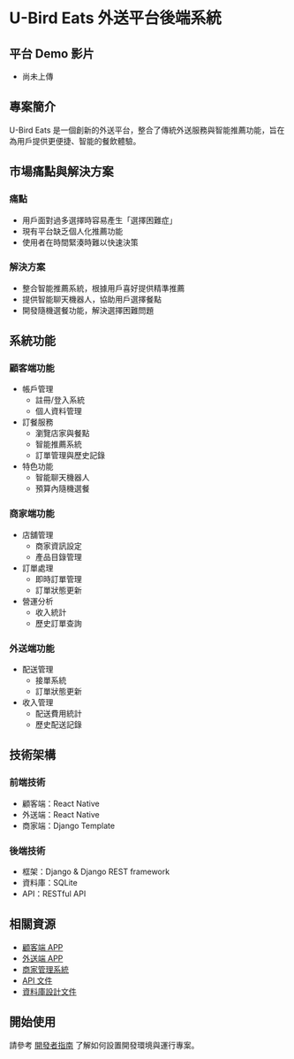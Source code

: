 # U-Bird Eats 外送平台後端系統

## 平台 Demo 影片
* 尚未上傳

## 專案簡介
U-Bird Eats 是一個創新的外送平台，整合了傳統外送服務與智能推薦功能，旨在為用戶提供更便捷、智能的餐飲體驗。

## 市場痛點與解決方案
### 痛點
- 用戶面對過多選擇時容易產生「選擇困難症」
- 現有平台缺乏個人化推薦功能
- 使用者在時間緊湊時難以快速決策

### 解決方案
- 整合智能推薦系統，根據用戶喜好提供精準推薦
- 提供智能聊天機器人，協助用戶選擇餐點
- 開發隨機選餐功能，解決選擇困難問題

## 系統功能

### 顧客端功能
- 帳戶管理
  - 註冊/登入系統
  - 個人資料管理
- 訂餐服務
  - 瀏覽店家與餐點
  - 智能推薦系統
  - 訂單管理與歷史記錄
- 特色功能
  - 智能聊天機器人
  - 預算內隨機選餐

### 商家端功能
- 店舖管理
  - 商家資訊設定
  - 產品目錄管理
- 訂單處理
  - 即時訂單管理
  - 訂單狀態更新
- 營運分析
  - 收入統計
  - 歷史訂單查詢

### 外送端功能
- 配送管理
  - 接單系統
  - 訂單狀態更新
- 收入管理
  - 配送費用統計
  - 歷史配送記錄

## 技術架構

### 前端技術
- 顧客端：React Native
- 外送端：React Native
- 商家端：Django Template

### 後端技術
- 框架：Django & Django REST framework
- 資料庫：SQLite
- API：RESTful API

## 相關資源
- [顧客端 APP](https://github.com/RutoDa/U-BirdEat_APP-Customer)
- [外送端 APP](https://github.com/RutoDa/U-BirdEat_APP-Delivery)
- [商家管理系統](https://github.com/RutoDa/U-BirdEat_Backend)
- [API 文件](docs/API%20Documentation.md)
- [資料庫設計文件](docs/Database%20Design%20Documentation.md)

## 開始使用
請參考 [開發者指南](docs/Developer%20Guide.md) 了解如何設置開發環境與運行專案。